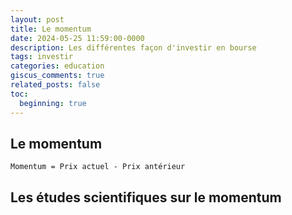 ```yaml
---
layout: post
title: Le momentum
date: 2024-05-25 11:59:00-0000
description: Les différentes façon d'investir en bourse
tags: investir
categories: education
giscus_comments: true
related_posts: false
toc:
  beginning: true
---
```


## Le momentum

```pseudocode
Momentum = Prix actuel - Prix antérieur
```

## Les études scientifiques sur le momentum



